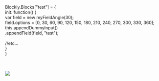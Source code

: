 Blockly.Blocks["test"] = {<br>
    init:  function() {<br>
        var field = new myFieldAngle(30);<br>
        field.options = [0, 30, 60, 90, 120, 150, 180, 210, 240, 270, 300, 330, 360];<br>
        this.appendDummyInput()<br>
            .appendField(field, "test");<br><br>
        //etc...<br>
    }<br>
}<br>

<br><br>
<img src="https://fustyles.github.io/webduino/LinkIt7697/test_myFieldAngle_202208/myFieldAngle.png">
